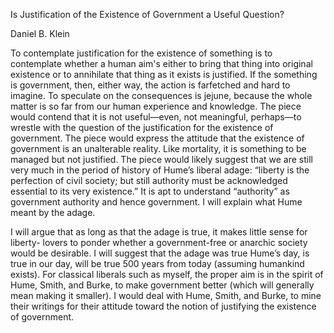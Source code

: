 Is Justification of the Existence of Government a Useful Question?

Daniel B. Klein

To contemplate justification for the existence of something is to contemplate
whether a human aim's either to bring that thing into original existence or to annihilate
that thing as it exists is justified.
If the something is government, then, either way, the action is farfetched and
hard to imagine. To speculate on the consequences is jejune, because the whole matter
is so far from our human experience and knowledge.
The piece would contend that it is not useful—even, not meaningful, perhaps—to
wrestle with the question of the justification for the existence of government. The piece
would express the attitude that the existence of government is an unalterable reality.
Like mortality, it is something to be managed but not justified.
The piece would likely suggest that we are still very much in the period of history
of Hume’s liberal adage: “liberty is the perfection of civil society; but still authority must
be acknowledged essential to its very existence.” It is apt to understand “authority” as
government authority and hence government. I will explain what Hume meant by the
adage.

I will argue that as long as that the adage is true, it makes little sense for liberty-
lovers to ponder whether a government-free or anarchic society would be desirable.
I will suggest that the adage was true Hume’s day, is true in our day, will be true
500 years from today (assuming humankind exists). For classical liberals such as
myself, the proper aim is in the spirit of Hume, Smith, and Burke, to make government
better (which will generally mean making it smaller). I would deal with Hume, Smith, and
Burke, to mine their writings for their attitude toward the notion of justifying the existence
of government.
